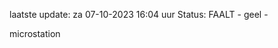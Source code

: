 laatste update: 
za 07-10-2023 16:04   uur 
Status: FAALT - geel - 
<div class="service Y">microstation</div>